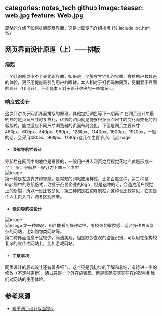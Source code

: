 categories: notes_tech github
image:
  teaser: web.jpg
  feature: Web.jpg
---
简略的介绍了如何排版网页界面，这是上篇专门介绍排版
{% include toc.html %}


## 网页界面设计原理（上）——排版
### 缘起
一个好的网页少不了美化的界面，如果是一个脏兮兮混乱的界面，会给用户极其差的体验，更不用提能吸引到用户的眼球。本人相对于打代码做网页，更偏爱于界面的设计（UI设计），下面是本人对于设计做出的一些笔记~~


### 响应式设计
这次只讲关于网页界面排版的原理，其他包括调色等下一期再讲
在网页设计中最明显的是页面尺寸的多样化，优秀的网页就是能够根据页面尺寸的变化而变化的内容版式，能过适应不同尺寸浏览器的页面布局变化。下面是网页主要尺寸480px、600px、840px、960px、1280px、1440px、1600px、1920px，一般的话，会采用480px、960px、1280px这几个主要节点。
![image](https://pic3.zhimg.com/v2-c0d75f74a6c1009e367e3ad60ecffaab_r.jpg)

* #### 顶部导航栏设计
导航栏在网页中的地位是重要的，一般用户进入网页之后视觉落地点就是形成一个“F"形。导航栏一般分为下面三个类型：</br> ![image](https://pic3.zhimg.com/50/1ff653c64d27531f15faab784407ebee_hd.jpg)</br>
第一种是左边靠齐的导航，是常规的网站使用样式，比如百度这种，第二种是logo居中的导航版式，注重于凸显企业的logo，但是这种的话，会造成用户视觉上的断裂，所以一般比较少见；第三种的是右边导航栏，这种也比较常见，右边是个人主页入口，两者区别开来。
* #### 侧边导航栏设计
![image](https://timgsa.baidu.com/timg?image&quality=80&size=b9999_10000&sec=1514782279659&di=f15f48b68fc75a01b19c7ac648791c8b&imgtype=0&src=http%3A%2F%2Fh.hiphotos.baidu.com%2Fzhidao%2Fpic%2Fitem%2F4bed2e738bd4b31c602a883085d6277f9e2ff823.jpg)</br>
![image](https://timgsa.baidu.com/timg?image&quality=80&size=b9999_10000&sec=1514782354638&di=8b0b3209afbf6fbdb6d791c1537ef7b5&imgtype=0&src=http%3A%2F%2Fwww.th7.cn%2Fd%2Ffile%2Fp%2F2014%2F03%2F17%2Fd57b6bb950387c2dee228e0f719a225f.jpg)
第一种直观，用户能看到操作路径，有较强的掌控感，适合操作界面复杂的网站，比如购物类网站等。</br>第二种界面信息干扰较少，简洁美观，但是缺少直观的路径识别，可以用在架构较复杂的宣传性网站上，比如游戏网站。

* #### 注意事项
网页设计的版式设计还有很多细节，这个只是我初步的了解和总结，有待进一步的修改（不定时更新），版式只是一个外在的表现，但是图确实实实在在的影响到我们对网站的使用体验。
## 参考来源
* [知乎网页设计版面提问](https://zhuanlan.zhihu.com/p/21577848)